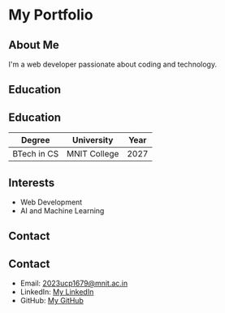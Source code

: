 # My Portfolio

## About Me
I'm a web developer passionate about coding and technology.

## Education
## Education
| Degree          | University    | Year |
|-----------------|---------------|------|
| BTech in CS     | MNIT College  | 2027 |


## Interests
- Web Development
- AI and Machine Learning

## Contact
## Contact
- Email: 2023ucp1679@mnit.ac.in
- LinkedIn: [My LinkedIn](https://linkedin.com/in/myprofile)
- GitHub: [My GitHub](https://github.com/username)
